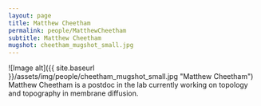 ```yaml
---
layout: page
title: Matthew Cheetham
permalink: people/MatthewCheetham
subtitle: Matthew Cheetham
mugshot: cheetham_mugshot_small.jpg
---
```

![Image alt]({{ site.baseurl }}/assets/img/people/cheetham_mugshot_small.jpg "Matthew Cheetham")
Matthew Cheetham is a postdoc in the lab currently working on topology and topography in membrane diffusion.

